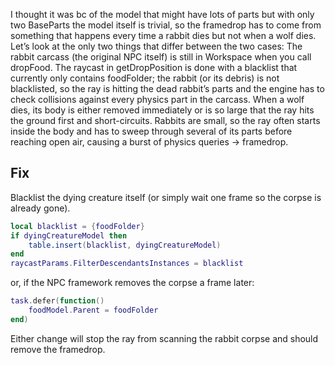 I thought it was bc of the model that might have lots of parts but with only two BaseParts the model itself is trivial, so the framedrop has to come from something that happens every time a rabbit dies but not when a wolf dies.
Let’s look at the only two things that differ between the two cases:
The rabbit carcass (the original NPC itself) is still in Workspace when you call dropFood.
The raycast in getDropPosition is done with a blacklist that currently only contains foodFolder; the rabbit (or its debris) is not blacklisted, so the ray is hitting the dead rabbit’s parts and the engine has to check collisions against every physics part in the carcass.
When a wolf dies, its body is either removed immediately or is so large that the ray hits the ground first and short-circuits.
Rabbits are small, so the ray often starts inside the body and has to sweep through several of its parts before reaching open air, causing a burst of physics queries → framedrop.
## Fix
Blacklist the dying creature itself (or simply wait one frame so the corpse is already gone).

```lua
local blacklist = {foodFolder}
if dyingCreatureModel then
    table.insert(blacklist, dyingCreatureModel)
end
raycastParams.FilterDescendantsInstances = blacklist
```
or, if the NPC framework removes the corpse a frame later:

```lua
task.defer(function()
    foodModel.Parent = foodFolder
end)
```
Either change will stop the ray from scanning the rabbit corpse and should remove the framedrop.